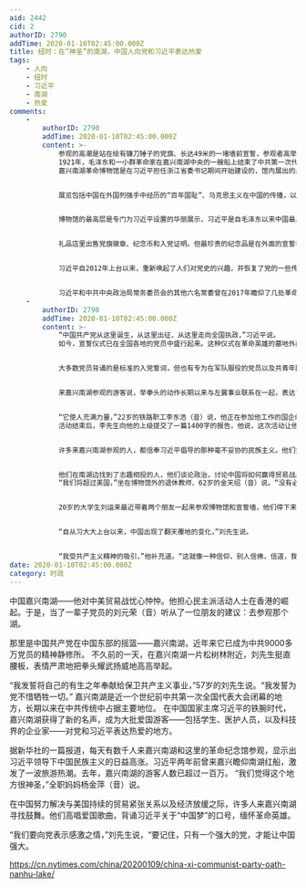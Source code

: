 ```yaml
---
aid: 2442
cid: 2
authorID: 2790
addTime: 2020-01-10T02:45:00.000Z
title: 纽时：在“神圣”的南湖，中国人向党和习近平表达热爱
tags:
    - 人向
    - 纽时
    - 习近平
    - 南湖
    - 热爱
comments:
    -
        authorID: 2790
        addTime: 2020-01-10T02:45:00.000Z
        content: >-
            参观的高潮是站在绘有镰刀锤子的党旗、长达49米的一堵墙前宣誓，参观者高举拳头，背诵对党忠诚的誓词。这个共产党的仪式在习近平领导下重新流行起来，习近平同时担任着中共总书记的职务。
            1921年，毛泽东和一小群革命家在嘉兴南湖中央的一艘船上结束了中共第一次代表大会，这次会议是在嘉兴以东约100公里的上海召开的，被上海的警察打断后，代表们来到嘉兴。在中国，这艘所谓的“红船”家喻户晓。
            嘉兴南湖革命博物馆是在习近平担任浙江省委书记期间开始建设的，馆内展出的是对党史的选择性复述。


            展览包括中国在外国列强手中经历的“百年国耻”、马克思主义在中国的传播，以及毛泽东在1949年成立中华人民共和国的场景。


            博物馆的最高层是专门为习近平设置的华丽展示，习近平是自毛泽东以来中国最具影响力的领导人。里面循环播放着习近平的讲话，墙上用大字涂写着他的口号，包括“实现中华民族伟大复兴”。


            礼品店里出售党旗徽章、纪念币和入党证明。但最珍贵的纪念品是在外面的宣誓墙前拍照。


            习近平自2012年上台以来，重新唤起了人们对党史的兴趣，并恢复了党的一些传统做法，包括宣誓，这是他将中共的支配地位扩大到中国日常生活中去的努力的一部分。批评人士说，习近平正在把中国带回到个人统治的时代，助长了个人崇拜。


            习近平和中共中央政治局常务委员会的其他六名常委曾在2017年瞻仰了几处革命遗址，政治局常委会是中国最高的决策机构。在上海的一个纪念馆，习近平带领常委在一面巨大党旗前背诵了入党誓词。这些政治局委员们肃穆地举起了拳头。
    -
        authorID: 2790
        addTime: 2020-01-10T02:45:00.000Z
        content: >-
            “中国共产党从这里诞生，从这里出征，从这里走向全国执政，”习近平说。
            如今，宣誓仪式已在全国各地的党员中盛行起来。这种仪式在革命英雄的墓地外面、在红军曾经翻越的山顶，以及在党校里经常举行。


            大多数党员背诵的是标准的入党誓词，但也有专为在军队服役的党员以及共青年团成员准备的不同版本的誓词。


            来嘉兴南湖参观的游客说，举拳头的动作长期以来与左翼事业联系在一起，表达了一种韧性和勇气，与中国作为一个超级大国的崛起非常匹配。他们说，当中国面临一系列挑战时，这个仪式给人带来了希望。


            “它使人充满力量，”22岁的铁路职工李东浩（音）说，他正在参加他工作的国企组织的一次爱国主义教育活动。他和一小群穿着同样的白衬衫、胸前别着党旗徽章的同事，在宣誓墙前将一面红旗展开，进行了宣誓。
            活动结束后，李先生向他的上级提交了一篇1400字的报告，他说，这次活动让他领略了“红船精神”的真正涵义。“红船精神”是习近平和其他中共领导人鼓励群众效仿党的创始人的干劲时所使用的词汇之一。


            许多来嘉兴南湖参观的人，都信奉习近平倡导的那种毫不妥协的民族主义。他们把香港的反政府抗议者视为暴徒；热情支持中国在南海的军事建设；认为美国正在试图遏制中国的崛起。


            他们在南湖边找到了志趣相投的人，他们谈论政治，讨论中国将如何赢得贸易战。
            “我们将超过美国，”坐在博物馆外的退休教师、62岁的金天绍（音）说。“没有必要争论这个。” 对许多参观者来说，习近平是主要的吸引力。


            20岁的大学生刘运来最近带着两个朋友一起来参观博物馆和宣誓墙，他们停下来试了试虚拟现实眼镜，通过这个眼镜能看到1921年中共一大期间使用的船只的内部。这是刘先生在几周内第二次来参观，他说，因为他想重走习近平走过的路线。


            “自从习大大上台以来，中国出现了翻天覆地的变化，”刘先生说。


            “我受共产主义精神的吸引，”他补充道。“这就像一种信仰，别人信佛，信道，我们信共产主义。”
date: 2020-01-10T02:45:00.000Z
category: 时政
---
```


中国嘉兴南湖——他对中美贸易战忧心忡忡。他担心民主派活动人士在香港的崛起。于是，当了一辈子党员的刘元荣（音）听从了一位朋友的建议：去参观那个湖。

那里是中国共产党在中国东部的摇篮——嘉兴南湖，近年来它已成为中共9000多万党员的精神静修所。 不久前的一天，在嘉兴南湖一片松树林附近，刘先生挺直腰板，表情严肃地把拳头耀武扬威地高高举起。

“我发誓将自己的有生之年奉献给保卫共产主义事业，”57岁的刘先生说。“我发誓为党不惜牺牲一切。” 嘉兴南湖是近一个世纪前中共第一次全国代表大会闭幕的地方，长期以来在中共传统中占据主要地位。 在中国国家主席习近平的铁腕时代，嘉兴南湖获得了新的名声，成为大批爱国游客——包括学生、医护人员，以及科技界的企业家——对党和习近平表达热爱的地方。

据新华社的一篇报道，每天有数千人来嘉兴南湖和这里的革命纪念馆参观，显示出习近平领导下中国民族主义的日益高涨。习近平两年前曾来嘉兴瞻仰南湖红船，激发了一波旅游热潮。去年，嘉兴南湖的游客人数已超过一百万。 “我们觉得这个地方很神圣，”全职妈妈杨金萍（音）说。

在中国努力解决与美国持续的贸易紧张关系以及经济放缓之际，许多人来嘉兴南湖寻找鼓舞。他们高唱爱国歌曲，背诵习近平关于“中国梦”的口号，缅怀革命英雄。

“我们要向党表示感激之情，”刘先生说，“要记住，只有一个强大的党，才能让中国强大。

https://cn.nytimes.com/china/20200109/china-xi-communist-party-oath-nanhu-lake/
